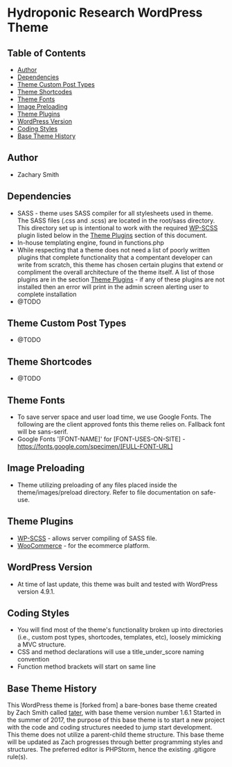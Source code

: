 # Hydroponic Research WordPress Theme

## Table of Contents
- [Author](#author)
- [Dependencies](#dependencies)
- [Theme Custom Post Types](#theme-custom-post-types)
- [Theme Shortcodes](#theme-shortcodes)
- [Theme Fonts](#theme-fonts)
- [Image Preloading](#image-preloading)
- [Theme Plugins](#theme-plugins)
- [WordPress Version](#wordpress-version)
- [Coding Styles](#coding-styles)
- [Base Theme History](#base-theme-history)

## Author
* Zachary Smith

## Dependencies
* SASS - theme uses SASS compiler for all stylesheets used in theme. The SASS files (.css and .scss) are located in the root/sass directory. This directory set up is intentional to work with the required [WP-SCSS](https://wordpress.org/plugins/wp-scss/) plugin listed below in the [Theme Plugins](#theme-plugins) section of this document.
* In-house templating engine, found in functions.php
* While respecting that a theme does not need a list of poorly written plugins that complete functionality that a compentant developer can write from scratch, this theme has chosen certain plugins that extend or compliment the overall architecture of the theme itself. A list of those plugins are in the section [Theme Plugins](#theme-plugins) - if any of these plugins are not installed then an error will print in the admin screen alerting user to complete installation
* @TODO
 
## Theme Custom Post Types
* @TODO

## Theme Shortcodes
* @TODO

## Theme Fonts
* To save server space and user load time, we use Google Fonts. The following are the client approved fonts this theme relies on. Fallback font will be sans-serif.
* Google Fonts '[FONT-NAME]' for [FONT-USES-ON-SITE] - https://fonts.google.com/specimen/[FULL-FONT-URL]

## Image Preloading
* Theme utilizing preloading of any files placed inside the theme/images/preload directory. Refer to file documentation on safe-use.

## Theme Plugins
* [WP-SCSS](https://wordpress.org/plugins/wp-scss/) - allows server compiling of SASS file.
* [WooCommerce](https://wordpress.org/plugins/woocommerce/) - for the ecommerce platform.

## WordPress Version
* At time of last update, this theme was built and tested with WordPress version 4.9.1.

## Coding Styles
* You will find most of the theme's functionality broken up into directories (i.e., custom post types, shortcodes, templates, etc), loosely mimicking a MVC structure.
* CSS and method declarations will use a title_under_score naming convention
* Function method brackets will start on same line

## Base Theme History
This WordPress theme is [forked from] a bare-bones base theme created by Zach Smith called [tater](https://github.com/zachisit/tater-wordpress-theme), with base theme version number 1.6.1 Started in the summer of 2017, the purpose of this base theme is to start a new project with the code and coding structures needed to jump start development. This theme does not utilize a parent-child theme structure. This base theme will be updated as Zach progresses through better programming styles and structures. The preferred editor is PHPStorm, hence the existing .gitigore rule(s).